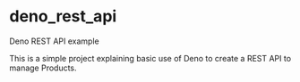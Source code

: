 # deno_rest_api
Deno REST API example

This is a simple project explaining basic use of Deno to create a REST API to manage Products.
